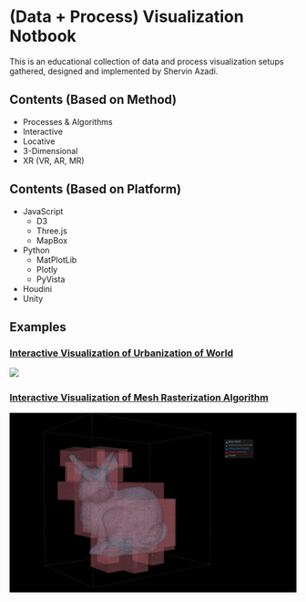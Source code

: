 # (Data + Process) Visualization Notbook

This is an educational collection of data and process visualization setups gathered, designed and implemented by Shervin Azadi.

## Contents (Based on Method)

- Processes & Algorithms
- Interactive
- Locative
- 3-Dimensional
- XR (VR, AR, MR)

## Contents (Based on Platform)

- JavaScript
  - D3
  - Three.js
  - MapBox
- Python
  - MatPlotLib
  - Plotly
  - PyVista
- Houdini
- Unity

## Examples

### [Interactive Visualization of Urbanization of World](https://github.com/shervinazadi/Portfolio_Data_Visualization/blob/master/VIS/PY_Urbanization)

![](https://github.com/shervinazadi/Portfolio_Data_Visualization/blob/master/VIS/PY_Urbanization/Urbanization.png)

### [Interactive Visualization of Mesh Rasterization Algorithm](https://github.com/shervinazadi/Notebook_Visualization/tree/master/VIS/PY_Rasterization)

![](https://github.com/shervinazadi/Notebook_Visualization/blob/master/VIS/PY_Rasterization/Rasterization.png)
